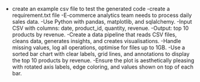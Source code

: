 - create an example csv file to test the generated code
  -create a requirement.txt file
  -E-commerce analytics team needs to process daily sales data.
  -Use Python with pandas, matplotlib, and sqlalchemy.
  -Input CSV with columns: date, product_id, quantity, revenue.
  -Output: top 10 products by revenue.
  -Create a data pipeline that reads CSV files, cleans data, generates insights, and creates visualisations.
  -Handle missing values, log all operations, optimise for files up to 1GB.
  -Use a sorted bar chart with clear labels, grid lines, and annotations to display the top 10 products by revenue.
  -Ensure the plot is aesthetically pleasing with rotated axis labels, edge coloring, and values shown on top of each bar.
